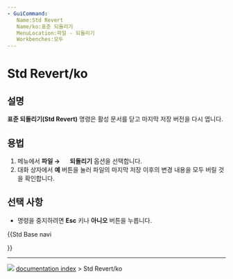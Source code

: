 ```yaml
---
- GuiCommand:
   Name:Std Revert
   Name/ko:표준 되돌리기
   MenuLocation:파일 - 되돌리기
   Workbenches:모두
---
```


# Std Revert/ko

## 설명

**표준 되돌리기(Std Revert)** 명령은 활성 문서를 닫고 마지막 저장 버전을 다시 엽니다.

## 용법

1.  메뉴에서 **파일 → <img src="images/Std_Revert.svg" width=16px> 되돌리기** 옵션을 선택합니다.
2.  대화 상자에서 **예** 버튼을 눌러 파일의 마지막 저장 이후의 변경 내용을 모두 버릴 것을 확인합니다.

## 선택 사항 

-   명령을 중지하려면 **Esc** 키나 **아니오** 버튼을 누릅니다.





{{Std Base navi

}}



---
![](images/Button_right.svg) [documentation index](../README.md) > Std Revert/ko
